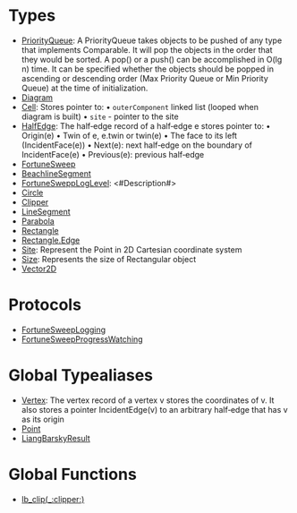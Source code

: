 # Types

  - [PriorityQueue](/PriorityQueue):
    A PriorityQueue takes objects to be pushed of any type that implements Comparable.
    It will pop the objects in the order that they would be sorted. A pop() or a push()
    can be accomplished in O(lg n) time. It can be specified whether the objects should
    be popped in ascending or descending order (Max Priority Queue or Min Priority Queue)
    at the time of initialization.
  - [Diagram](/Diagram)
  - [Cell](/Cell):
    Stores pointer to:
    • `outerComponent` linked list (looped when diagram is built)
    • `site` - pointer to the site
  - [HalfEdge](/HalfEdge):
    The half‐edge record of a half‐edge e stores pointer to:
    • Origin(e)
    • Twin of e, e.twin or twin(e)
    • The face to its left (IncidentFace(e))
    • Next(e): next half‐edge on the boundary of IncidentFace(e)
    • Previous(e): previous half‐edge
  - [FortuneSweep](/FortuneSweep)
  - [BeachlineSegment](/BeachlineSegment)
  - [FortuneSweppLogLevel](/FortuneSweppLogLevel):
    \<\#Description\#\>
  - [Circle](/Circle)
  - [Clipper](/Clipper)
  - [LineSegment](/LineSegment)
  - [Parabola](/Parabola)
  - [Rectangle](/Rectangle)
  - [Rectangle.Edge](/Rectangle_Edge)
  - [Site](/Site):
    Represent the Point in 2D Cartesian coordinate system
  - [Size](/Size):
    Represents the size of Rectangular object
  - [Vector2D](/Vector2D)

# Protocols

  - [FortuneSweepLogging](/FortuneSweepLogging)
  - [FortuneSweepProgressWatching](/FortuneSweepProgressWatching)

# Global Typealiases

  - [Vertex](/Vertex):
    The vertex record of a vertex v stores the coordinates of v.
    It also stores a pointer IncidentEdge(v) to an arbitrary half‐edge that has v as its origin
  - [Point](/Point)
  - [LiangBarskyResult](/LiangBarskyResult)

# Global Functions

  - [lb\_clip(\_:clipper:)](/lb_clip\(_:clipper:\))
